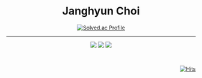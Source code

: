 <div align="center">


# Janghyun Choi

[![Solved.ac Profile](http://mazassumnida.wtf/api/v2/generate_badge?boj=ccmuk58)](https://solved.ac/ccmuk58/)

---

<img src="https://img.shields.io/badge/CPP-00599C?style=flat-square&logo=Cplusplus&logoColor=white"/></a>
<img src="https://img.shields.io/badge/CS-512BD4?style=flat-square&logo=CSharp&logoColor=white"/></a>
<img src="https://img.shields.io/badge/Unity-000000?style=flat-square&logo=Unity&logoColor=white"/></a>

</div>

<div align="right">
  <br>
  
[![Hits](https://hits.seeyoufarm.com/api/count/incr/badge.svg?url=https%3A%2F%2Fgithub.com%2Fcjhyun58&count_bg=%236E4E4E&title_bg=%233B3B3B&icon=github.svg&icon_color=%23E7E7E7&title=hits&edge_flat=false)](https://hits.seeyoufarm.com)
  
</div>
